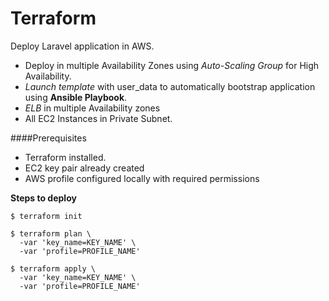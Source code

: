  # Terraform
 
 Deploy Laravel application in AWS.

- Deploy in multiple Availability Zones using _Auto-Scaling Group_ for High Availability.
- _Launch template_ with user_data to automatically bootstrap application using **Ansible Playbook**.
- _ELB_ in multiple Availability zones
- All EC2 Instances in Private Subnet.

####Prerequisites
- Terraform installed.
- EC2 key pair already created
- AWS profile configured locally with required permissions

**Steps to deploy**  

```
$ terraform init

$ terraform plan \
  -var 'key_name=KEY_NAME' \
  -var 'profile=PROFILE_NAME'

$ terraform apply \
  -var 'key_name=KEY_NAME' \
  -var 'profile=PROFILE_NAME'
```